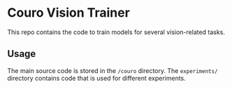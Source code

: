 # Couro Vision Trainer
This repo contains the code to train models for several vision-related tasks.

## Usage
The main source code is stored in the `/couro` directory. The `experiments/` directory contains code that is used for different experiments.

